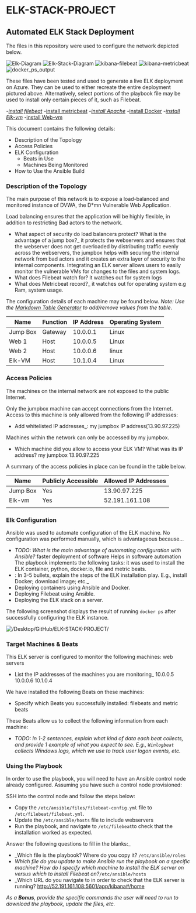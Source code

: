 # ELK-STACK-PROJECT
## Automated ELK Stack Deployment

The files in this repository were used to configure the network depicted below.

![Elk-Diagram](Diagrams/Elk-Diagram.png)
![Elk-Stack-Diagram](Diagrams/Elk-Stack-Diagram.png)
![kibana-filebeat](Diagrams/kibana-filebeat.JPG)
![kibana-metricbeat](Diagrams/kibana-metricbeat.JPG)
![docker_ps_output](Diagrams/docker_ps_output.JPG)

These files have been tested and used to generate a live ELK deployment on Azure. They can be used to either recreate the entire deployment pictured above. Alternatively, select portions of the playbook file may be used to install only certain pieces of it, such as Filebeat.

-_[install filebeat](Ansible/filebeat-playbook.yml)
-_[install metricbeat](Ansible/metricbeat-playbook)
-_[install Apache](Ansible/Apache-playbook)
-_[install Docker](Ansible/Docker-playbook)
-_[install Elk-vm](Ansible/Elk-vm-playbook)
-_[install Web-vm](Ansible/Webvm-playbook)

This document contains the following details:
- Description of the Topology
- Access Policies
- ELK Configuration
  - Beats in Use
  - Machines Being Monitored
- How to Use the Ansible Build


### Description of the Topology

The main purpose of this network is to expose a load-balanced and monitored instance of DVWA, the D*mn Vulnerable Web Application.

Load balancing ensures that the application will be highly flexible, in addition to restricting Bad actors to the network.
-  What aspect of security do load balancers protect? What is the advantage of a jump box?_
    it protects the webservers and ensures that the webserver does not get overloaded by distributing traffic evenly across the webservers, the jumpbox helps with securing the internal network from bad actors and it creates an extra layer of security to the internal components. 
Integrating an ELK server allows users to easily monitor the vulnerable VMs for changes to the files and system logs.
-  What does Filebeat watch for? it watches out for system logs
-  What does Metricbeat record?_ it watches out for operating system  e.g Ram, system usage.

The configuration details of each machine may be found below.
_Note: Use the [Markdown Table Generator](http://www.tablesgenerator.com/markdown_tables) to add/remove values from the table_.

| Name     | Function | IP Address | Operating System |
|----------|----------|------------|------------------|
| Jump Box | Gateway  | 10.0.0.1   |      Linux       |
| Web 1    |   Host   | 10.0.0.5   |      Linux       |
| Web 2    |   Host   | 10.0.0.6   |      linux       |
| Elk-VM   |   Host   | 10.1.0.4   |      Linux       |

### Access Policies

The machines on the internal network are not exposed to the public Internet. 

Only the jumpbox machine can accept connections from the Internet. Access to this machine is only allowed from the following IP addresses:
- Add whitelisted IP addresses_: my jumpbox IP address(13.90.97.225)

Machines within the network can only be accessed by my jumpbox.
-  Which machine did you allow to access your ELK VM? What was its IP address? my jumpbox  13.90.97.225

A summary of the access policies in place can be found in the table below.

| Name     | Publicly Accessible | Allowed IP Addresses |
|----------|---------------------|----------------------|
| Jump Box |    Yes              | 13.90.97.225         |
| Elk-vm   |    Yes              | 52.191.161.108       |
|          |                     |                      |

### Elk Configuration

Ansible was used to automate configuration of the ELK machine. No configuration was performed manually, which is advantageous because...
- _TODO: What is the main advantage of automating configuration with Ansible?_
faster deployment of software
Helps in software automation
The playbook implements the following tasks: it was used to install the ELK container, python, docker.io, file and metric beats.
- : In 3-5 bullets, explain the steps of the ELK installation play. E.g., install Docker; download image; etc._
- Deploying containers using Ansible and Docker.
- Deploying Filebeat using Ansible.
- Deploying the ELK stack on a server.


The following screenshot displays the result of running `docker ps` after successfully configuring the ELK instance.

![/Desktop/GitHub/ELK-STACK-PROJECT/](Diagrams/docker_ps_output.JPG)

### Target Machines & Beats
This ELK server is configured to monitor the following machines: web servers
- List the IP addresses of the machines you are monitoring_
   10.0.0.5
   10.0.0.6
   10.1.0.4

We have installed the following Beats on these machines:
- Specify which Beats you successfully installed: filebeats and metric beats

These Beats allow us to collect the following information from each machine:
- _TODO: In 1-2 sentences, explain what kind of data each beat collects, and provide 1 example of what you expect to see. E.g., `Winlogbeat` collects Windows logs, which we use to track user logon events, etc._

### Using the Playbook
In order to use the playbook, you will need to have an Ansible control node already configured. Assuming you have such a control node provisioned: 

SSH into the control node and follow the steps below:
- Copy the `/etc/ansible/files/filebeat-config.yml` file to `/etc/filebeat/filebeat.yml`.
- Update the `/etc/ansible/hosts` file to include webservers
- Run the playbook, and navigate to `/etc/filebeat`to check that the installation worked as expected.

 Answer the following questions to fill in the blanks:_
- _Which file is the playbook? Where do you copy it? `/etc/ansible/roles`
- _Which file do you update to make Ansible run the playbook on a specific machine? How do I specify which machine to install the ELK server on versus which to install Filebeat on?_`/etc/ansible/hosts` 
- _Which URL do you navigate to in order to check that the ELK server is running? http://52.191.161.108:5601/app/kibana#/home

_As a **Bonus**, provide the specific commands the user will need to run to download the playbook, update the files, etc._